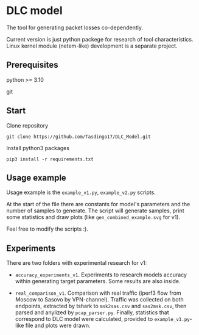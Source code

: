 # DLC model

The tool for generating packet losses co-dependently. 

Current version is just python packege for research of tool characteristics. Linux kernel module (netem-like) development is a separate project.

## Prerequisites

python >= 3.10

git

## Start

Clone repository

```git clone https://github.com/Tasdingo17/DLC_Model.git```

Install python3 packages

```pip3 install -r requirements.txt```

## Usage example

Usage example is the `example_v1.py`, `example_v2.py` scripts.

At the start of the file there are constants for model's parameters and the number of samples to generate.
The script will generate samples, print some statistics and draw plots (like `gen_combined_example.svg` for v1).

Feel free to modify the scripts :).

## Experiments

There are two folders with experimental research for v1:

- `accuracy_experiments_v1`. Experiments to research models accuracy within generating target parameters. Some results are also inside.

- `real_comparison_v1`. Comparison with real traffic (iperf3 flow from Moscow to Sasovo by VPN-channel). Traffic was collected on both endpoints, extracted by tshark to `msk2sas.csv` and `sas2msk.csv`, then parsed and anylized by `pcap_parser.py`. 
Finally, statistics that correspond to DLC model were calculated, provided to `example_v1.py`-like file and plots were drawn.


